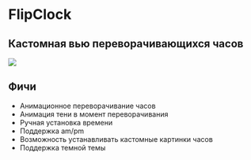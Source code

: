 # FlipClock
## Кастомная вью переворачивающихся часов
![](https://image.winudf.com/v2/image1/b25lLmFseW54LmZsaXBjbG9ja19zY3JlZW5fMF8xNjA0Mjc2NDUwXzA1MA/screen-0.jpg?fakeurl=1&type=.jpg)

## Фичи

- Анимационное переворачивание часов
- Анимация тени в момент переворачивания
- Ручная установка времени
- Поддержка am/pm
- Возможность устанавливать кастомные картинки часов
- Поддержка темной темы
